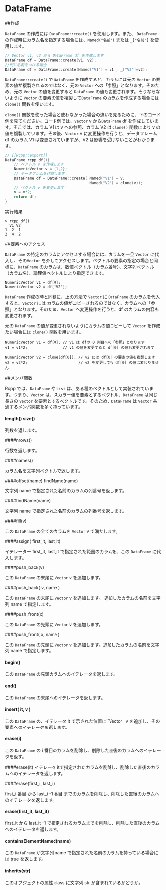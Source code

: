 # DataFrame

##作成

`DataFrame` の作成には `DataFrame::create()` を使用します。また、 `DataFrame` の作成時にカラム名を指定する場合には、`Named("名前")` または `_["名前"]` を使用します。


```cpp
// Vector v1, v2 から DataFrame df を作成します
DataFrame df = DataFrame::create(v1, v2);
//列に名前をつける場合
DataFrame df = DataFrame::create(Named("V1") = v1 , _["V2"]=v2);
```
`DataFrame::create()` で `DataFrame` を作成すると、カラムには元の `Vector` の要素の値が複製されるのではなく、元の `Vector` への「参照」となります。そのため、元の `Vector` の値を変更すると `DataFrame` の値も変更されます。そうならないように `Vector` の要素の値を複製して`DataFrame` のカラムを作成する場合には `clone()` 関数を使います。

`clone()` 関数を使った場合と使わなかった場合の違いを見るために、下のコード例を見てください。コード例では、`Vector` v から`DataFrame` df を作成しています。そこでは、カラム V1 は v への参照、カラム V2 は `clone()` 関数により v の値を複製しています。その後、`Vector`  v に変更操作を行うと、データフレーム df のカラム V1 は変更されていますが、V2 は影響を受けないことがわかります。


``` cpp
// [[Rcpp::export]]
DataFrame rcpp_df(){
    // ベクトル v を作成します
    NumericVector v = {1,2};
    // データフレムを作成します
    DataFrame df = DataFrame::create( Named("V1") = v,
                                      Named("V2") = clone(v));
    // ベクトル v を変更します                                
    v = v*2;
    return df;
}
```

実行結果

```
> rcpp_df()
  V1 V2
1  2  1
2  4  2
```




##要素へのアクセス


`DataFrame` の特定のカラムにアクセスする場合には、カラムを一旦 `Vector` に代入し、その`Vector` を介してアクセスします。ベクトルの要素の指定の場合と同様に、`DataFrame` のカラムは、数値ベクトル（カラム番号）、文字列ベクトル（カラム名）、論理値ベクトルにより指定できます。

```
NumericVector v1 = df[0];
NumericVector v2 = df["V2"];
```

`DataFrame` 作成の時と同様に、上の方法で `Vector` に `DataFrame` のカラムを代入すると、`Vector` には カラムの値がコピーされるのではなく、カラムへの「参照」となります。そのため、`Vector` へ変更操作を行うと、df のカラムの内容も変更されます。

元の `DataFrame` の値が変更されないようにカラムの値コピーして `Vector` を作成たい場合には `clone()` 関数を用います。

```
NumericVector v1 = df[0]; // v1 は dfの 0 列目への「参照」となります
v1 = v1*2;                // v1 の値を変更すると df[0] の値も変更されます

NumericVector v2 = clone(df[0]); // v2 には df[0] の要素の値を複製します
v2 = v2*2;                       // v2 を変更しても df[0] の値は変わりません
```



##メンバ関数

Rcpp では、`DataFrame` や `List` は、ある種のベクトルとして実装されています。つまり、`Vector` は、スカラー値を要素とするベクトル、`DataFrame` は同じ長さの `Vector` を要素とするベクトルです。そのため、`DataFrame` は `Vector` 共通するメンバ関数を多く持っています。


#### length() size()

列数を返します。


####nrows()

行数を返します。

####names()

カラム名を文字列ベクトルで返します。

####offset(name) findName(name)

文字列 name で指定された名前のカラムの列番号を返します。

####findName(name)

文字列 name で指定された名前のカラムの列番号を返します。


####fill(v)

この `DataFrame` の全てのカラムを `Vector` v で満たします。


####assign( first_it, last_it)

イテレーター first_it, last_it で指定された範囲のカラムを、この `DataFrame` に代入します。

####push_back(v)

この `DataFrame`  の末尾に `Vector` v を追加します。

####push_back( v, name )

この `DataFrame`  の末尾に `Vector` v を追加します。 追加したカラムの名前を文字列 name で指定します。

####push_front(x)

この `DataFrame`  の先頭に `Vector` v を追加します。


####push_front( x, name )

この `DataFrame`  の先頭に `Vector` v を追加します。追加したカラムの名前を文字列 name で指定します。

#### begin()

この `DataFrame` の先頭カラムへのイテレータを返します。

#### end()

この `DataFrame` の末尾へのイテレータを返します。

#### insert( it, v )

この `DataFrame` の、イテレータ it で示された位置に``Vector` ` v を追加し、その要素へのイテレータを返します。

#### erase(i)

この `DataFrame` の i 番目のカラムを削除し、削除した直後のカラムへのイテレータを返す。

####erase(it)
イテレータ itで指定されたカラムを削除し、削除した直後のカラムへのイテレータを返します。

####erase(first_i, last_i)

first_i 番目 から last_i -1 番目 までのカラムを削除し、削除した直後のカラムへのイテレータを返します。


#### erase(first_it, last_it)

first_it から last_it -1 で指定されるカラムまでを削除し、削除した直後のカラムへのイテレータを返します。

#### containsElementNamed(name)

この `DataFrame` が文字列 name で指定された名前のカラムを持っている場合には true を返します。

#### inherits(str)

このオブジェクトの属性 class に文字列 str が含まれているかどうか。
